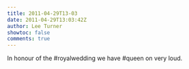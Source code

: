 ```yaml
---
title: 2011-04-29T13-03
date: 2011-04-29T13:03:42Z
author: Lee Turner
showtoc: false
comments: true
---
```


In honour of the #royalwedding we have #queen on very loud.

